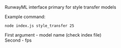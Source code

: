 RunwayML interface primary for style transfer models

Example command:
```
node index.js style_transfer 25
```
First argument - model name (check index file) \
Second - fps
